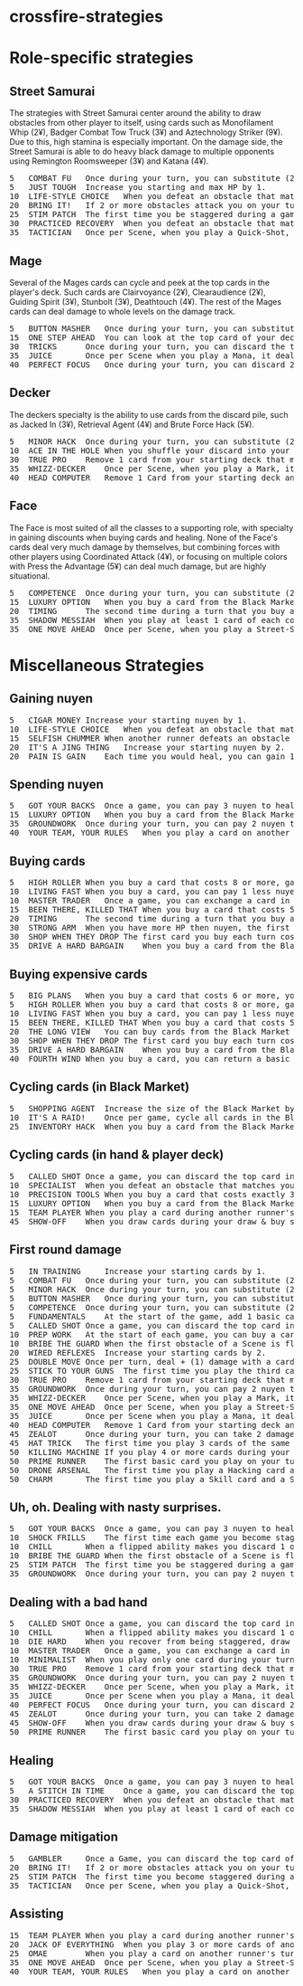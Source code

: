 # crossfire-strategies

# Role-specific strategies

## Street Samurai

The strategies with Street Samurai center around the ability to draw obstacles from other player to itself, using cards such as Monofilament Whip (2¥), Badger Combat Tow Truck (3¥) and Aztechnology Striker (9¥). Due to this, high stamina is especially important. On the damage side, the Street Samurai is able to do heavy black damage to multiple opponents using Remington Roomsweeper (3¥) and Katana (4¥).

<pre>
5	COMBAT FU	Once during your turn, you can substitute (2) for a (Black) when applying damage.
5	JUST TOUGH	Increase you starting and max HP by 1.
10	LIFE-STYLE CHOICE	When you defeat an obstacle that matches your main role color, its nuyen total increases by 1.
20	BRING IT!	If 2 or more obstacles attack you on your turn, reduce the total damage you take by 1.
25	STIM PATCH	The first time you be staggered during a game, go to 1HP instead.
30	PRACTICED RECOVERY	When you defeat an obstacle that matches your main role color, heal 1 HP.
35	TACTICIAN	Once per Scene, when you play a Quick-Shot, move an obstacle facing one runner to face another runner.
</pre>

## Mage 

Several of the Mages cards can cycle and peek at the top cards in the player's deck. Such cards are Clairvoyance (2¥), Clearaudience (2¥), Guiding Spirit (3¥), Stunbolt (3¥), Deathtouch (4¥). The rest of the Mages cards can deal damage to whole levels on the damage track.

<pre>
5	BUTTON MASHER	Once during your turn, you can substitute (2) for a (Blue) when applying damage.
15	ONE STEP AHEAD	You can look at the top card of your deck anytime. (Doing so can't cause you to shuffle your deck.)
30	TRICKS		Once during your turn, you can discard the top card of your deck.
35	JUICE		Once per Scene when you play a Mana, it deals + (2) damage.
40	PERFECT FOCUS	Once during your turn, you can discard 2 cards of the same color to return another card of that color from your discard to your hand.
</pre>

## Decker

The deckers specialty is the ability to use cards from the discard pile, such as Jacked In (3¥), Retrieval Agent (4¥) and Brute Force Hack (5¥).

<pre>
5	MINOR HACK	Once during your turn, you can substitute (2) for a (Green) when applying damage.
10	ACE IN THE HOLE	When you shuffle your discard into your deck, you can leave one non-basic card in your discard.
30	TRUE PRO	Remove 1 card from your starting deck that matches your main role color. Replace it with a 2-cost card of that color.
35	WHIZZ-DECKER	Once per Scene, when you play a Mark, it does 1 extra damage of any color.
40	HEAD COMPUTER	Remove 1 Card from your starting deck and replace it with a JACKED-IN.
</pre>

## Face

The Face is most suited of all the classes to a supporting role, with specialty in gaining discounts when buying cards and healing. None of the Face's cards deal very much damage by themselves, but combining forces with other players using Coordinated Attack (4¥), or focusing on multiple colors with Press the Advantage (5¥) can deal much damage, but are highly situational.

<pre>
5	COMPETENCE	Once during your turn, you can substitute (2) for a (Red) when applying damage.
15	LUXURY OPTION	When you buy a card from the Black Market, you can pay 1 more nuyen to draw a card.
20	TIMING		The second time during a turn that you buy a card that matches your main role color, pay 1 less nuyen.
35	SHADOW MESSIAH	When you play at least 1 card of each color on your turn, heal 1 HP.
35	ONE MOVE AHEAD	Once per Scene, when you play a Street-Smarts, choose another runner. That runner draws 1 card.
</pre>

# Miscellaneous Strategies


## Gaining nuyen

<pre>
5	CIGAR MONEY	Increase your starting nuyen by 1.
10	LIFE-STYLE CHOICE	When you defeat an obstacle that matches your main role color, its nuyen total increases by 1.
15	SELFISH CHUMMER	When another runner defeats an obstacle facing you, gain nuyen equal to the current runner's share instead of your normal share.
20	IT'S A JING THING	Increase your starting nuyen by 2.
20	PAIN IS GAIN	Each time you would heal, you can gain 1 nuyen instead.
</pre>

## Spending nuyen

<pre>
5	GOT YOUR BACKS	Once a game, you can pay 3 nuyen to heal a staggered runner 1HP.
15	LUXURY OPTION	When you buy a card from the Black Market, you can pay 1 more nuyen to draw a card.
35	GROUNDWORK	Once during your turn, you can pay 2 nuyen to draw 1 card.
40	YOUR TEAM, YOUR RULES	When you play a card on another runner's turn, you can pay 1 nuyen to draw 1 card.
</pre>

## Buying cards

<pre>
5	HIGH ROLLER	When you buy a card that costs 8 or more, gain 2 nuyen.
10	LIVING FAST	When you buy a card, you can pay 1 less nuyen if you put the card into your discard instead of your hand.
10	MASTER TRADER	Once a game, you can exchange a card in your hand with a card in the Black Market that has the same cost.
15	BEEN THERE, KILLED THAT	When you buy a card that costs 5 or more and matches your main role color, pay 1 less nuyen.
20	TIMING		The second time during a turn that you buy a card that matches your main role color, pay 1 less nuyen.
30	STRONG ARM	When you have more HP then nuyen, the first card you buy each turn costs 1 less nuyen.
30	SHOP WHEN THEY DROP	The first card you buy each turn costs 1 less nuyen if it matches the color of an obstacle you defeated that turn.
35	DRIVE A HARD BARGAIN	When you buy a card from the Black Market, you can put another card that costs at least 3 less than it from the Market into your discard.
</pre>

## Buying expensive cards

<pre>
5	BIG PLANS	When you buy a card that costs 6 or more, you can move an obstacle facing a runner.
5	HIGH ROLLER	When you buy a card that costs 8 or more, gain 2 nuyen.
10	LIVING FAST	When you buy a card, you can pay 1 less nuyen if you put the card into your discard instead of your hand.
15	BEEN THERE, KILLED THAT	When you buy a card that costs 5 or more and matches your main role color, pay 1 less nuyen.
20	THE LONG VIEW	You can buy cards from the Black Market discard.
30	SHOP WHEN THEY DROP	The first card you buy each turn costs 1 less nuyen if it matches the color of an obstacle you defeated that turn.
35	DRIVE A HARD BARGAIN	When you buy a card from the Black Market, you can put another card that costs at least 3 less than it from the Market into your discard.
40	FOURTH WIND	When you buy a card, you can return a basic card of the same color from your discard to your hand.
</pre>

## Cycling cards (in Black Market)

<pre>
5	SHOPPING AGENT	Increase the size of the Black Market by 1 card.
10	IT'S A RAID!	Once per game, cycle all cards in the Black Market.
25	INVENTORY HACK	When you buy a card from the Black Market, you can cycle another card in the Black Market.
</pre>

## Cycling cards (in hand & player deck)

<pre>
5	CALLED SHOT	Once a game, you can discard the top card in the Black Market deck. If it matches you main role color, draw 2 cards.
10	SPECIALIST	When you defeat an obstacle that matches your main role color, you can draw 1 card then discard a card.
10	PRECISION TOOLS	When you buy a card that costs exactly 3 nuyen, you can draw 1 card then discard 1 card.
15	LUXURY OPTION	When you buy a card from the Black Market, you can pay 1 more nuyen to draw a card.
15	TEAM PLAYER	When you play a card during another runner's turn, that runner can draw 1 card, then discard 1 card.
45	SHOW-OFF	When you draw cards during your draw & buy step, draw 1 extra card, then discard 1 card.
</pre>

## First round damage

<pre>
5	IN TRAINING 	Increase your starting cards by 1.
5	COMBAT FU	Once during your turn, you can substitute (2) for a (Black) when applying damage.
5	MINOR HACK	Once during your turn, you can substitute (2) for a (Green) when applying damage.
5	BUTTON MASHER	Once during your turn, you can substitute (2) for a (Blue) when applying damage.
5	COMPETENCE	Once during your turn, you can substitute (2) for a (Red) when applying damage.
5	FUNDAMENTALS	At the start of the game, add 1 basic card of any color to your starting deck.
5	CALLED SHOT	Once a game, you can discard the top card in the Black Market deck. If it matches you main role color, draw 2 cards.
10	PREP WORK	At the start of each game, you can buy a card. (Pay its cost and put it into your hand immediately.)
10	BRIBE THE GUARD	When the first obstacle of a Scene is flipped up, you can discard it and draw another card from the same deck.
20	WIRED REFLEXES	Increase your starting cards by 2.
25	DOUBLE MOVE	Once per turn, deal + (1) damage with a card if you played another card with the same name that turn.
25	STICK TO YOUR GUNS	The first time you play the third card in the same color during your turn, deal + (1) damage with that card.
30	TRUE PRO	Remove 1 card from your starting deck that matches your main role color. Replace it with a 2-cost card of that color.
35	GROUNDWORK	Once during your turn, you can pay 2 nuyen to draw 1 card.
35	WHIZZ-DECKER	Once per Scene, when you play a Mark, it does 1 extra damage of any color.
35	ONE MOVE AHEAD	Once per Scene, when you play a Street-Smarts, choose another runner. That runner draws 1 card.
35	JUICE		Once per Scene when you play a Mana, it deals + (2) damage.
40	HEAD COMPUTER	Remove 1 Card from your starting deck and replace it with a JACKED-IN.
45	ZEALOT		Once during your turn, you can take 2 damage to draw 2 cards.
45	HAT TRICK	The first time you play 3 cards of the same name during your turn, deal 1 level of damage to an obstacle during your Apple Damage step that turn.
50	KILLING MACHINE	If you play 4 or more cards during your turn, one of those cards deals 1 extra damage of any color.
50	PRIME RUNNER	The first basic card you play on your turn that matches your role color deals 2 damage of its color instead of 1.
50	DRONE ARSENAL	The first time you play a Hacking card and a Weapon card during you turn, one of your Hacking or Weapon cards also deals + (Green) or + (Black) damage.
50	CHARM		The first time you play a Skill card and a Spell card during you turn, one of your Skill or Spell cards also deals + (red) or + (blue) damage.
</pre>

## Uh, oh. Dealing with nasty surprises.

<pre>
5	GOT YOUR BACKS	Once a game, you can pay 3 nuyen to heal a staggered runner 1HP.
10	SHOCK FRILLS	The first time each game you become staggered, deal 2 consecutive levels of damage to an obstacle facing you
10	CHILL		When a flipped ability makes you discard 1 or more cards, you can draw 1 card after all discarding.
10	BRIBE THE GUARD	When the first obstacle of a Scene is flipped up, you can discard it and draw another card from the same deck.
25	STIM PATCH	The first time you be staggered during a game, go to 1HP instead.
35	GROUNDWORK	Once during your turn, you can pay 2 nuyen to draw 1 card.
</pre>

## Dealing with a bad hand

<pre>
5	CALLED SHOT	Once a game, you can discard the top card in the Black Market deck. If it matches you main role color, draw 2 cards.
10	CHILL		When a flipped ability makes you discard 1 or more cards, you can draw 1 card after all discarding.
10	DIE HARD	When you recover from being staggered, draw 3 cards instead of 2.
10	MASTER TRADER	Once a game, you can exchange a card in your hand with a card in the Black Market that has the same cost.
10	MINIMALIST	When you play only one card during your turn, it deals + (1) damage.
30	TRUE PRO	Remove 1 card from your starting deck that matches your main role color. Replace it with a 2-cost card of that color.
35	GROUNDWORK	Once during your turn, you can pay 2 nuyen to draw 1 card.
35	WHIZZ-DECKER	Once per Scene, when you play a Mark, it does 1 extra damage of any color.
35	JUICE		Once per Scene when you play a Mana, it deals + (2) damage.
40	PERFECT FOCUS	Once during your turn, you can discard 2 cards of the same color to return another card of that color from your discard to your hand.
45	ZEALOT		Once during your turn, you can take 2 damage to draw 2 cards.
45	SHOW-OFF	When you draw cards during your draw & buy step, draw 1 extra card, then discard 1 card.
50	PRIME RUNNER	The first basic card you play on your turn that matches your role color deals 2 damage of its color instead of 1.
</pre>

## Healing

<pre>
5	GOT YOUR BACKS	Once a game, you can pay 3 nuyen to heal a staggered runner 1HP.
5	A STITCH IN TIME	Once a game, you can discard the top card in the Black Market deck. If it matches you main role color, heal 1 HP.
30	PRACTICED RECOVERY	When you defeat an obstacle that matches your main role color, heal 1 HP.
35	SHADOW MESSIAH	When you play at least 1 card of each color on your turn, heal 1 HP.
</pre>

## Damage mitigation

<pre>
5	GAMBLER		Once a Game, you can discard the top card of the Black Market deck. If it matches your main role color, choose an Obstacle. It can't attack that turn.
20	BRING IT!	If 2 or more obstacles attack you on your turn, reduce the total damage you take by 1.
25	STIM PATCH	The first time you become staggered during a game, go to 1HP instead.
35	TACTICIAN	Once per Scene, when you play a Quick-Shot, move an obstacle facing one runner to face another runner.
</pre>

## Assisting

<pre>
15	TEAM PLAYER	When you play a card during another runner's turn, that runner can draw 1 card, then discard 1 card.
20	JACK OF EVERYTHING	When you play 3 or more cards of another runner's main role color in a turn, that runner draws 1 card.
25	OMAE		When you play a card on another runner's turn, that card deals + (1) damage.
35	ONE MOVE AHEAD	Once per Scene, when you play a Street-Smarts, choose another runner. That runner draws 1 card.
40	YOUR TEAM, YOUR RULES	When you play a card on another runner's turn, you can pay 1 nuyen to draw 1 card.
</pre>


